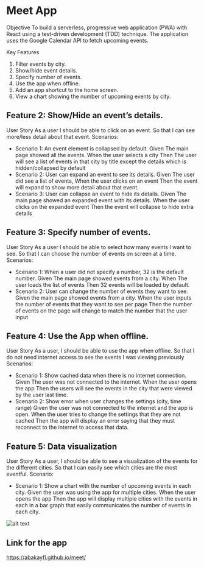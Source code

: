
# Meet App

Objective
To build a serverless, progressive web application (PWA) with React using a test-driven
development (TDD) technique. The application uses the Google Calendar API to fetch
upcoming events.

Key Features
1. Filter events by city.
2. Show/hide event details.
3. Specify number of events.
4. Use the app when offline.
5. Add an app shortcut to the home screen.
6. View a chart showing the number of upcoming events by city.

## Feature 2: Show/Hide an event’s details.

User Story
As a user
I should be able to click on an event. So that I can see more/less detail about that event.
Scenarios:
- Scenario 1: An event element is collapsed by default.
Given The main page showed all the events.
When the user selects a city
Then The user will see a list of events in that city by title except the details which is hidden/collapsed by default
- Scenario 2: User can expand an event to see its details.
Given The user did see a list of events,
When the user clicks on an event
Then the event will expand to show more detail about that event.
- Scenario 3: User can collapse an event to hide its details.
Given The main page showed an expanded event with its details. When the user clicks on the expanded event
Then the event will collapse to hide extra details

## Feature 3: Specify number of events. 

User Story
As a user
I should be able to select how many events I want to see.
So that I can choose the number of events on screen at a time.
Scenarios:
- Scenario 1: When a user did not specify a number, 32 is the default number.
Given The main page showed events from a city. When The user loads the list of events
Then 32 events will be loaded by default.
- Scenario 2: User can change the number of events they want to see.
Given the main page showed events from a city.
When the user inputs the number of events that they want to see per page
Then the number of events on the page will change to match the number that the user input
 
## Feature 4: Use the App when offline. 

User Story
As a user,
I should be able to use the app when offline.
So that I do not need internet access to see the events I was viewing previously
Scenarios: 
- Scenario 1: Show cached data when there is no internet connection.
Given The user was not connected to the internet.
When the user opens the app
Then the users will see the events in the city that were viewed by the user last time.
- Scenario 2: Show error when user changes the settings (city, time range)
Given the user was not connected to the internet and the app is open.
When the user tries to change the settings that they are not cached
Then the app will display an error saying that they must reconnect to the internet to access that data.

## Feature 5: Data visualization 

User Story
As a user,
I should be able to see a visualization of the events for the different cities. So that I can easily see which cities are the most eventful.
Scenario:
- Scenario 1: Show a chart with the number of upcoming events in each city.
Given the user was using the app for multiple cities.
When the user opens the app
Then the app will display multiple cities with the events in each in a bar graph that easily communicates the number of events in each city.

![alt text](https://github.com/[username]/[reponame]/blob/[branch]/image.jpg?raw=true)


## Link for the app
https://abakayfl.github.io/meet/
